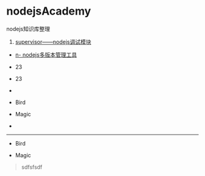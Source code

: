 nodejsAcademy
=============

nodejs知识库整理

1. <a href="https://github.com/skdream/nodejsAcademy/wiki/supervisor%E2%80%94%E2%80%94nodejs%E8%B0%83%E8%AF%95%E6%A8%A1%E5%9D%97" target="_blank">supervisor——nodejs调试模块</a>
* [n- nodejs多版本管理工具](https://github.com/skdream/nodejsAcademy/wiki/nodejs-%E5%A4%9A%E7%89%88%E6%9C%AC%E7%AE%A1%E7%90%86%E5%99%A8 "nodejs多版本管理工具 n")
* 23
* 23
* 

*   Bird
*   Magic
*   

-----------------------------------------

*   Bird

*   Magic
> sdfsfsdf
